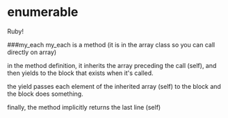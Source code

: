 # enumerable

Ruby!


###my_each
my_each is a method
(it is in the array class so you can call directly on array)

in the method definition, it inherits the array preceding the call (self),
and then yields to the block that exists when it's called.

the yield passes each element of the inherited array (self) to the block
and the block does something.

finally, the method implicitly returns the last line (self)
